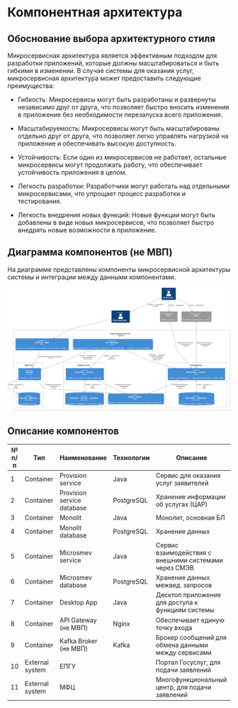 # Компонентная архитектура

## Обоснование выбора архитектурного стиля

Микросервисная архитектура является эффективным подходом для разработки приложений, которые должны масштабироваться и быть гибкими в изменении. В случае системы для оказания услуг, микросервисная архитектура может предоставить следующие преимущества:

- Гибкость: Микросервисы могут быть разработаны и развернуты независимо друг от друга, что позволяет быстро вносить изменения в приложение без необходимости перезапуска всего приложения.

- Масштабируемость: Микросервисы могут быть масштабированы отдельно друг от друга, что позволяет легко управлять нагрузкой на приложение и обеспечивать высокую доступность.

- Устойчивость: Если один из микросервисов не работает, остальные микросервисы могут продолжать работу, что обеспечивает устойчивость приложения в целом.

- Легкость разработки: Разработчики могут работать над отдельными микросервисами, что упрощает процесс разработки и тестирования.

- Легкость внедрения новых функций: Новые функции могут быть добавлены в виде новых микросервисов, что позволяет быстро внедрять новые возможности в приложение.

## Диаграмма компонентов (не МВП)

На диаграмме представлены компоненты микросервисной архитектуры системы и интеграции между данными компонентами.

![](diagrams/out/architecture.svg)

## Описание компонентов

| № п/п | Тип             | Наименование                       | Технологии    | Описание                                                                                  |
| ----- | --------------- | ---------------------------------- | ------------- | ----------------------------------------------------------------------------------------- |
| 1     | Container       | Provision service                  | Java          | Сервис для оказания услуг заявителей                                                      |
| 2     | Container       | Provision service database         | PostgreSQL    | Хранение информации об услугах (ЦАР)                                                      |
| 3     | Container       | Monolit                            | Java          | Монолит, основная БЛ                                                                      |
| 4     | Container       | Monolit database                   | PostgreSQL    | Хранение данных                                                                           |
| 5     | Container       | Microsmev service                  | Java          | Сервис взаимодействия с внешними системами через СМЭВ                                     |
| 6     | Container       | Microsmev database                 | PostgreSQL    | Хранение данных межвед. запросов                                                          |
| 7     | Container       | Desktop App                        | Java          | Десктоп приложение для доступа к функциям системы                                         |
| 8     | Container       | API Gateway (не МВП)               | Nginx         | Обеспечивает единую точку входа                                                           |
| 9     | Container       | Kafka Broker (не МВП)              | Kafka         | Брокер сообщений для обмена данными между сервисами                                       |
| 10    | External system | ЕПГУ                               |               | Портал Госуслуг, для подачи заявлений                                                     |
| 11    | External system | МФЦ                                |               | Многофункциональный центр, для подачи заявлений                                           |